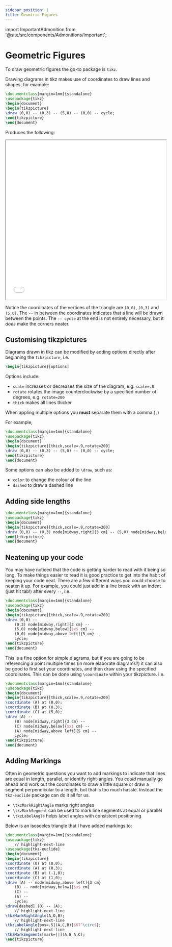 ```yaml
---
sidebar_position: 1
title: Geomtric Figures
---
```


import ImportantAdmonition from '@site/src/components/Admonitions/Important';

# Geometric Figures

To draw geometric figures the go-to package is `tikz`.

Drawing diagrams in tikz makes use of coordinates to draw lines and shapes, for example:

```latex title="triangle.tex"
\documentclass[margin=1mm]{standalone}
\usepackage{tikz}
\begin{document}
\begin{tikzpicture}
\draw (0,0) -- (0,3) -- (5,0) -- (0,0) -- cycle;
\end{tikzpicture}
\end{document}
```

Produces the following:

<iframe src="/latex/geometric-figures_triangle-01.pdf#toolbar=0" width="100%" height="500px"></iframe>

Notice the coordinates of the vertices of the triangle are `(0,0)`, `(0,3)` and `(5,0)`. The `--` in between the coordinates indicates that a line will be drawn between the points. The `-- cycle` at the end is not entirely necessary, but it *does* make the corners neater.

## Customising tikzpictures

Diagrams drawn in tikz can be modified by adding options directly after beginning the `tikzpicture`, i.e.

```latex
\begin{tikzpicture}[options]
```

Options include:

* `scale` increases or decreases the size of the diagram, e.g. `scale=.8`
* `rotate` rotates the image counterclockwise by a specified number of degrees, e.g. `rotate=200`
* `thick` makes all lines thicker

<ImportantAdmonition>

When appling multiple options you **must** separate them with a comma (`,`)

</ImportantAdmonition>

For example,

```latex title="triangle_customised.tex"
\documentclass[margin=1mm]{standalone}
\usepackage{tikz}
\begin{document}
\begin{tikzpicture}[thick,scale=.9,rotate=200]
\draw (0,0) -- (0,3) -- (5,0) -- (0,0) -- cycle;
\end{tikzpicture}
\end{document}
```

Some options can also be added to `\draw`, such as:

* `color` to change the colour of the line
* `dashed` to draw a dashed line

## Adding side lengths

```latex title="triangle_labelled.tex"
\documentclass[margin=1mm]{standalone}
\usepackage{tikz}
\begin{document}
\begin{tikzpicture}[thick,scale=.9,rotate=200]
\draw (0,0) -- (0,3) node[midway,right]{3 cm} -- (5,0) node[midway,below]{$x$ cm} -- (0,0) node[midway,above left]{5 cm} -- cycle;
\end{tikzpicture}
\end{document}
```

## Neatening up your code

You may have noticed that the code is getting harder to read with it being so long. To make things easier to read it is good practice to get into the habit of keeping your code neat. There are a few different ways you could choose to neaten it up. For example, you could just add in a line break with an indent (just hit tab!) after every `--`, i.e.

```latex title="triangle_neat-1.tex"
\documentclass[margin=1mm]{standalone}
\usepackage{tikz}
\begin{document}
\begin{tikzpicture}[thick,scale=.9,rotate=200]
\draw (0,0) --
    (0,3) node[midway,right]{3 cm} --
    (5,0) node[midway,below]{$x$ cm} --
    (0,0) node[midway,above left]{5 cm} --
    cycle;
\end{tikzpicture}
\end{document}
```

This is a fine option for simple diagrams, but if you are going to be referencing a point multiple times (in more elaborate diagrams?) it can also be good to first set your coordinates, and then draw using the specified coordinates. This can be done using `\coordinate` within your tikzpicture. i.e.

```latex title="triangle_neat-2.tex"
\documentclass[margin=1mm]{standalone}
\usepackage{tikz}
\begin{document}
\begin{tikzpicture}[thick,scale=.9,rotate=200]
\coordinate (A) at (0,0);
\coordinate (B) at (0,3);
\coordinate (C) at (5,0);
\draw (A) --
    (B) node[midway,right]{3 cm} --
    (C) node[midway,below]{$x$ cm} --
    (A) node[midway,above left]{5 cm} --
    cycle;
\end{tikzpicture}
\end{document}
```

## Adding Markings

Often in geometric questions you want to add markings to indicate that lines are equal in length, parallel, or identify right-angles. You *could* manually go ahead and work out the coordinates to draw a little square or draw a segment perpendicular to a length, but that is too much hassle. Instead the `tkz-euclide` package can do it all for us.

* `\tkzMarkRightAngle` marks right angles
* `\tkzMarkSegment` can be used to mark line segments at equal or parallel
* `\tkzLabelAngle` helps label angles with consistent positioning

Below is an isosceles triangle that I have added markings to:

```latex title="isosceles_triangle.tex"
\documentclass[margin=1mm]{standalone}
\usepackage{tikz}
    // highlight-next-line
\usepackage{tkz-euclide}
\begin{document}
\begin{tikzpicture}
\coordinate (O) at (0,0);
\coordinate (A) at (0,3);
\coordinate (B) at (-1,0);
\coordinate (C) at (1,0);
\draw (A) -- node[midway,above left]{3 cm}
    (B) -- node[midway,below]{$x$ cm}
    (C) -- 
    (A) -- 
    cycle;
\draw[dashed] (O) -- (A);
    // highlight-next-line
\tkzMarkRightAngle(A,O,B);
    // highlight-next-line
\tkzLabelAngle[pos=.5](A,C,B){$67^\circ$};
    // highlight-next-line
\tkzMarkSegments[mark=||](A,B A,C);
\end{tikzpicture}
```